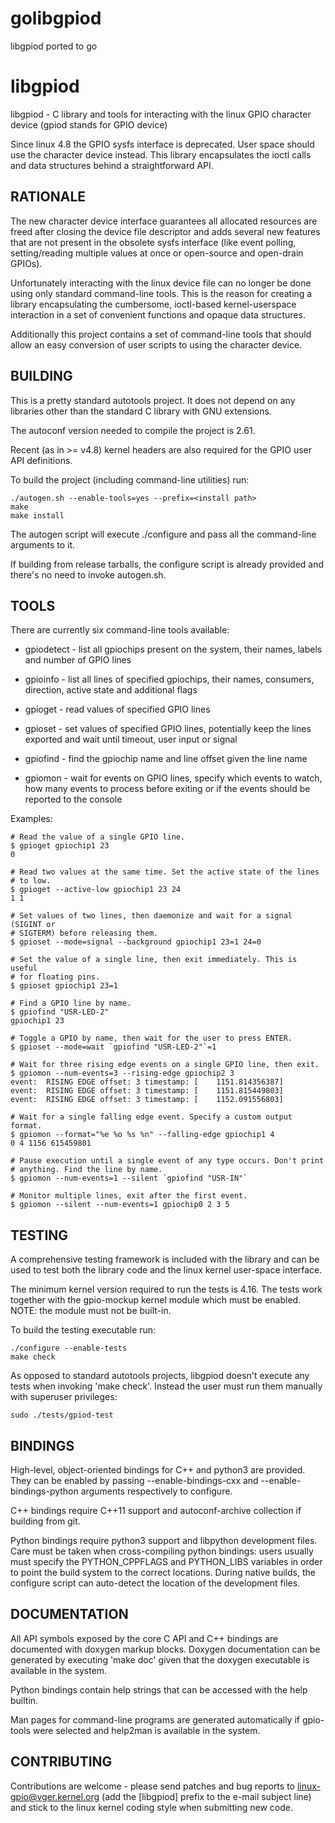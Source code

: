 # golibgpiod

libgpiod ported to go

libgpiod
========

  libgpiod - C library and tools for interacting with the linux GPIO
             character device (gpiod stands for GPIO device)

Since linux 4.8 the GPIO sysfs interface is deprecated. User space should use
the character device instead. This library encapsulates the ioctl calls and
data structures behind a straightforward API.

RATIONALE
---------

The new character device interface guarantees all allocated resources are
freed after closing the device file descriptor and adds several new features
that are not present in the obsolete sysfs interface (like event polling,
setting/reading multiple values at once or open-source and open-drain GPIOs).

Unfortunately interacting with the linux device file can no longer be done
using only standard command-line tools. This is the reason for creating a
library encapsulating the cumbersome, ioctl-based kernel-userspace interaction
in a set of convenient functions and opaque data structures.

Additionally this project contains a set of command-line tools that should
allow an easy conversion of user scripts to using the character device.

BUILDING
--------

This is a pretty standard autotools project. It does not depend on any
libraries other than the standard C library with GNU extensions.

The autoconf version needed to compile the project is 2.61.

Recent (as in >= v4.8) kernel headers are also required for the GPIO user
API definitions.

To build the project (including command-line utilities) run:

    ./autogen.sh --enable-tools=yes --prefix=<install path>
    make
    make install

The autogen script will execute ./configure and pass all the command-line
arguments to it.

If building from release tarballs, the configure script is already provided and
there's no need to invoke autogen.sh.

TOOLS
-----

There are currently six command-line tools available:

* gpiodetect - list all gpiochips present on the system, their names, labels
               and number of GPIO lines

* gpioinfo   - list all lines of specified gpiochips, their names, consumers,
               direction, active state and additional flags

* gpioget    - read values of specified GPIO lines

* gpioset    - set values of specified GPIO lines, potentially keep the lines
               exported and wait until timeout, user input or signal

* gpiofind   - find the gpiochip name and line offset given the line name

* gpiomon    - wait for events on GPIO lines, specify which events to watch,
               how many events to process before exiting or if the events
               should be reported to the console

Examples:

    # Read the value of a single GPIO line.
    $ gpioget gpiochip1 23
    0

    # Read two values at the same time. Set the active state of the lines
    # to low.
    $ gpioget --active-low gpiochip1 23 24
    1 1

    # Set values of two lines, then daemonize and wait for a signal (SIGINT or
    # SIGTERM) before releasing them.
    $ gpioset --mode=signal --background gpiochip1 23=1 24=0

    # Set the value of a single line, then exit immediately. This is useful
    # for floating pins.
    $ gpioset gpiochip1 23=1

    # Find a GPIO line by name.
    $ gpiofind "USR-LED-2"
    gpiochip1 23

    # Toggle a GPIO by name, then wait for the user to press ENTER.
    $ gpioset --mode=wait `gpiofind "USR-LED-2"`=1

    # Wait for three rising edge events on a single GPIO line, then exit.
    $ gpiomon --num-events=3 --rising-edge gpiochip2 3
    event:  RISING EDGE offset: 3 timestamp: [    1151.814356387]
    event:  RISING EDGE offset: 3 timestamp: [    1151.815449803]
    event:  RISING EDGE offset: 3 timestamp: [    1152.091556803]

    # Wait for a single falling edge event. Specify a custom output format.
    $ gpiomon --format="%e %o %s %n" --falling-edge gpiochip1 4
    0 4 1156 615459801

    # Pause execution until a single event of any type occurs. Don't print
    # anything. Find the line by name.
    $ gpiomon --num-events=1 --silent `gpiofind "USR-IN"`

    # Monitor multiple lines, exit after the first event.
    $ gpiomon --silent --num-events=1 gpiochip0 2 3 5

TESTING
-------

A comprehensive testing framework is included with the library and can be
used to test both the library code and the linux kernel user-space interface.

The minimum kernel version required to run the tests is 4.16. The tests work
together with the gpio-mockup kernel module which must be enabled. NOTE: the
module must not be built-in.

To build the testing executable run:

    ./configure --enable-tests
    make check

As opposed to standard autotools projects, libgpiod doesn't execute any tests
when invoking 'make check'. Instead the user must run them manually with
superuser privileges:

    sudo ./tests/gpiod-test

BINDINGS
--------

High-level, object-oriented bindings for C++ and python3 are provided. They
can be enabled by passing --enable-bindings-cxx and --enable-bindings-python
arguments respectively to configure.

C++ bindings require C++11 support and autoconf-archive collection if building
from git.

Python bindings require python3 support and libpython development files. Care
must be taken when cross-compiling python bindings: users usually must specify
the PYTHON_CPPFLAGS and PYTHON_LIBS variables in order to point the build
system to the correct locations. During native builds, the configure script
can auto-detect the location of the development files.

DOCUMENTATION
-------------

All API symbols exposed by the core C API and C++ bindings are documented with
doxygen markup blocks. Doxygen documentation can be generated by executing
'make doc' given that the doxygen executable is available in the system.

Python bindings contain help strings that can be accessed with the help
builtin.

Man pages for command-line programs are generated automatically if gpio-tools
were selected and help2man is available in the system.

CONTRIBUTING
------------

Contributions are welcome - please send patches and bug reports to
linux-gpio@vger.kernel.org (add the [libgpiod] prefix to the e-mail subject
line) and stick to the linux kernel coding style when submitting new code.
